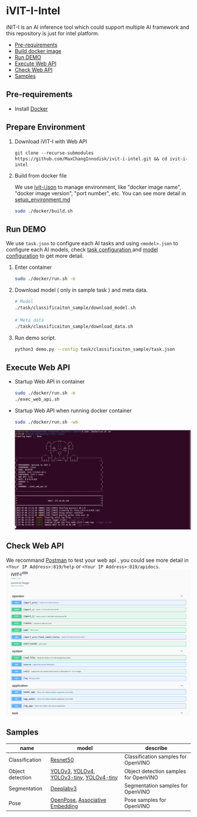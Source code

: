 # iVIT-I-Intel
iNIT-I is an AI inference tool which could support multiple AI framework and this repository is just for intel platform.

* [Pre-requirements](#pre-requirements)
* [Build docker image](#build-docker-image)
* [Run DEMO](#run-demo)
* [Execute Web API](#execute-web-api)
* [Check Web API](#check-web-api)
* [Samples](#samples)

## Pre-requirements
* Install [Docker](https://docs.docker.com/engine/install/ubuntu/)


##  Prepare Environment
1. Download iVIT-I with Web API
    ```shell
    git clone --recurse-submodules https://github.com/MaxChangInnodisk/ivit-i-intel.git && cd ivit-i-intel
    ```
2. Build from docker file
    
    We use [ivit-i.json](ivit-i.json) to manage environment, like "docker image name", "docker image version", "port number", etc. You can see more detail in [setup_environment.md](docs/setup_environment.md)
    ```bash
    sudo ./docker/build.sh
    ```

## Run DEMO
We use `task.json` to configure each AI tasks and using `<model>.json` to configure each AI models, check [ task configuration ](./docs/task_configuration.md) and [model configuration](./docs/model_configuration.md) to get more detail.

1. Enter container
    ```bash
    sudo ./docker/run.sh -m
    ```
2. Download model ( only in sample task ) and meta data.
    ```bash
    # Model
    ./task/classificaiton_sample/download_model.sh

    # Meta data
    ./task/classificaiton_sample/download_data.sh
    ```
3. Run demo script.
    ``` bash
    python3 demo.py --config task/classificaiton_sample/task.json
    ```

## Execute Web API
* Startup Web API in container
    ```bash
    sudo ./docker/run.sh -m
    ./exec_web_api.sh
    ```
* Startup Web API when running docker container
    ```bash
    sudo ./docker/run.sh -wm
    ```
    ![image](./docs/images/execute_web_api.png)

## Check Web API
We recommand [Postman](https://www.postman.com/) to test your web api , you could see more detail in `<Your IP Address>:819/help` or `<Your IP Address>:819/apidocs`.
![apidocs](docs/images/apidocs.png)

## Samples

name             | model                            | describe
-----------------|-----------------------------------------|--------------
Classification   | [Resnet50](https://docs.openvino.ai/latest/omz_models_model_resnet_50_tf.html)                              | Classification samples for OpenVINO
Object detection | [YOLOv3](https://docs.openvino.ai/latest/omz_models_model_yolo_v3_tf.html), [YOLOv4](https://docs.openvino.ai/latest/omz_models_model_yolo_v4_tf.html), [YOLOv3-tiny](https://docs.openvino.ai/latest/omz_models_model_yolo_v3_tiny_tf.html), [YOLOv4-tiny](https://docs.openvino.ai/latest/omz_models_model_yolo_v4_tiny_tf.html)| Object detection samples for OpenVINO
Segmentation     | [Deeplabv3](https://docs.openvino.ai/latest/omz_models_model_deeplabv3.html)                               | Segmentation samples for OpenVINO
Pose             | [OpenPose](https://docs.openvino.ai/latest/omz_demos_human_pose_estimation_demo_python.html#doxid-omz-demos-human-pose-estimation-demo-python),  [Associative Embedding ](https://docs.openvino.ai/latest/omz_demos_human_pose_estimation_demo_python.html#doxid-omz-demos-human-pose-estimation-demo-python)        | Pose samples for OpenVINO
